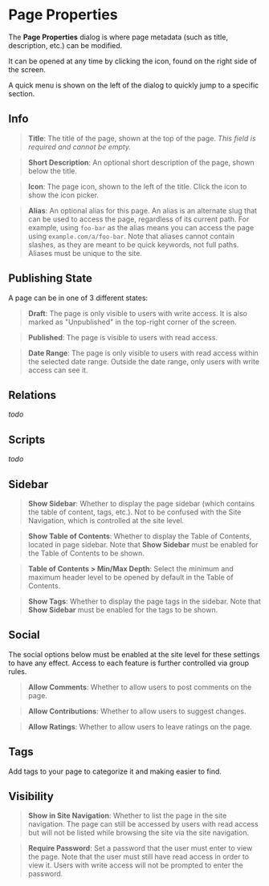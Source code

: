# Page Properties

The **Page Properties** dialog is where page metadata (such as title, description, etc.) can be modified.

It can be opened at any time by clicking the <i class="las la-pen-nib icon-lg icon-orange icon-border"></i> icon, found on the right side of the screen.

A quick menu is shown on the left of the dialog to quickly jump to a specific section.

## Info

> **Title**: The title of the page, shown at the top of the page. *This field is required and cannot be empty.*

> **Short Description**: An optional short description of the page, shown below the title.

> **Icon**: The page icon, shown to the left of the title. Click the <i class="las la-icons"></i> icon to show the icon picker.

> **Alias**: An optional alias for this page. An alias is an alternate slug that can be used to access the page, regardless of its current path. For example, using `foo-bar` as the alias means you can access the page using `example.com/a/foo-bar`. Note that aliases cannot contain slashes, as they are meant to be quick keywords, not full paths. Aliases must be unique to the site.

## Publishing State

A page can be in one of 3 different states:

> **Draft**: The page is only visible to users with write access. It is also marked as "Unpublished" in the top-right corner of the screen.

> **Published**: The page is visible to users with read access.

> **Date Range**: The page is only visible to users with read access within the selected date range. Outside the date range, only users with write access can see it.

## Relations

*todo*

## Scripts

*todo*

## Sidebar

> **Show Sidebar**: Whether to display the page sidebar (which contains the table of content, tags, etc.). Not to be confused with the Site Navigation, which is controlled at the site level.

> **Show Table of Contents**: Whether to display the Table of Contents, located in page sidebar. Note that **Show Sidebar** must be enabled for the Table of Contents to be shown.

> **Table of Contents > Min/Max Depth**: Select the minimum and maximum header level to be opened by default in the Table of Contents.

> **Show Tags**: Whether to display the page tags in the sidebar. Note that **Show Sidebar** must be enabled for the tags to be shown.

## Social

The social options below must be enabled at the site level for these settings to have any effect. Access to each feature is further controlled via group rules.

> **Allow Comments**: Whether to allow users to post comments on the page.

> **Allow Contributions**: Whether to allow users to suggest changes.

> **Allow Ratings**: Whether to allow users to leave ratings on the page.

## Tags

Add tags to your page to categorize it and making easier to find.

## Visibility

> **Show in Site Navigation**: Whether to list the page in the site navigation. The page can still be accessed by users with read access but will not be listed while browsing the site via the site navigation.

> **Require Password**: Set a password that the user must enter to view the page. Note that the user must still have read access in order to view it. Users with write access will not be prompted to enter the password.